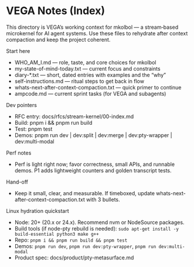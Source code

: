 # VEGA Notes (Index)

This directory is VEGA’s working context for mkolbol — a stream‑based microkernel for AI agent systems. Use these files to rehydrate after context compaction and keep the project coherent.

Start here

- WHO_AM_I.md — role, taste, and core choices for mkolbol
- my-state-of-mind-today.txt — current focus and constraints
- diary-\*.txt — short, dated entries with examples and the “why”
- self-instructions.md — ritual steps to get back in flow
- whats-next-after-context-compaction.txt — quick primer to continue
- ampcode.md — current sprint tasks (for VEGA and subagents)

Dev pointers

- RFC entry: docs/rfcs/stream-kernel/00-index.md
- Build: pnpm i && pnpm run build
- Test: pnpm test
- Demos: pnpm run dev | dev:split | dev:merge | dev:pty-wrapper | dev:multi-modal

Perf notes

- Perf is light right now; favor correctness, small APIs, and runnable demos. P1 adds lightweight counters and golden transcript tests.

Hand-off

- Keep it small, clear, and measurable. If timeboxed, update whats-next-after-context-compaction.txt with 3 bullets.

Linux hydration quickstart

- Node: 20+ (20.x or 24.x). Recommend nvm or NodeSource packages.
- Build tools (if node-pty rebuild is needed): `sudo apt-get install -y build-essential python3 make g++`
- Repo: `pnpm i && pnpm run build && pnpm test`
- Demos: `pnpm run dev`, `pnpm run dev:pty-wrapper`, `pnpm run dev:multi-modal`
- Product spec: docs/product/pty-metasurface.md
